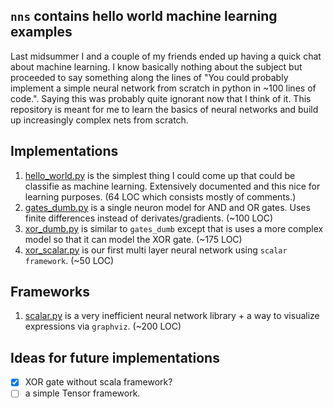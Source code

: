 ## `nns` contains hello world machine learning examples

Last midsummer I and a couple of my friends ended up having a quick chat about
machine learning. I know basically nothing about the subject but proceeded
to say something along the lines of "You could probably implement a simple neural
network from scratch in python in ~100 lines of code.". Saying this was probably
quite ignorant now that I think of it. This repository is meant for me to learn
the basics of neural networks and build up increasingly complex nets from scratch.

## Implementations

1. [hello_world.py](./hello_world.py) is the simplest thing I could come up that could be classifie as machine learning.
   Extensively documented and this nice for learning purposes. (64 LOC which consists mostly of comments.)
2. [gates_dumb.py](./gates_dumb.py) is a single neuron model for AND and OR gates. Uses finite differences
   instead of derivates/gradients. (~100 LOC)
4. [xor_dumb.py](./xor_dumb.py) is similar to `gates_dumb` except that is uses a more complex model
   so that it can model the XOR gate. (~175 LOC)
4. [xor_scalar.py](./xor_scalar.py) is our first multi layer neural network using `scalar framework`. (~50 LOC)

## Frameworks

1. [scalar.py](./scalar.py) is a very inefficient neural network library + a way to visualize
   expressions via `graphviz`. (~200 LOC)

## Ideas for future implementations

- [x] XOR gate without scala framework?
- [ ] a simple Tensor framework.

